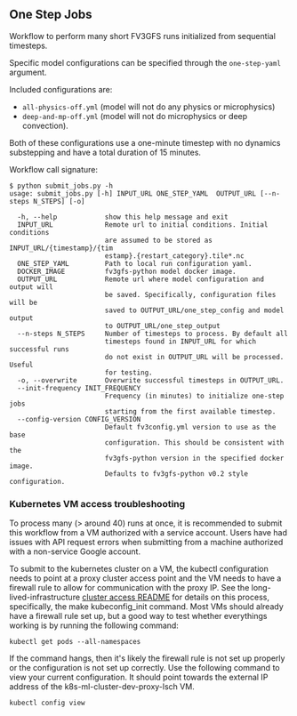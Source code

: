 ## One Step Jobs

Workflow to perform many short FV3GFS runs initialized from sequential timesteps.

Specific model configurations can be specified through the `one-step-yaml` argument.

Included configurations are:
- `all-physics-off.yml` (model will not do any physics or
microphysics)
- `deep-and-mp-off.yml` (model will not do microphysics or deep convection).

Both of these configurations use a one-minute timestep with no dynamics substepping and
have a total duration of 15 minutes.

Workflow call signature:
```
$ python submit_jobs.py -h
usage: submit_jobs.py [-h] INPUT_URL ONE_STEP_YAML  OUTPUT_URL [--n-steps N_STEPS] [-o]

  -h, --help            show this help message and exit
  INPUT_URL             Remote url to initial conditions. Initial conditions
                        are assumed to be stored as INPUT_URL/{timestamp}/{tim
                        estamp}.{restart_category}.tile*.nc
  ONE_STEP_YAML         Path to local run configuration yaml.
  DOCKER_IMAGE          fv3gfs-python model docker image.
  OUTPUT_URL            Remote url where model configuration and output will
                        be saved. Specifically, configuration files will be
                        saved to OUTPUT_URL/one_step_config and model output
                        to OUTPUT_URL/one_step_output
  --n-steps N_STEPS     Number of timesteps to process. By default all
                        timesteps found in INPUT_URL for which successful runs
                        do not exist in OUTPUT_URL will be processed. Useful
                        for testing.
  -o, --overwrite       Overwrite successful timesteps in OUTPUT_URL.
  --init-frequency INIT_FREQUENCY
                        Frequency (in minutes) to initialize one-step jobs
                        starting from the first available timestep.
  --config-version CONFIG_VERSION
                        Default fv3config.yml version to use as the base
                        configuration. This should be consistent with the
                        fv3gfs-python version in the specified docker image.
                        Defaults to fv3gfs-python v0.2 style configuration.
```


### Kubernetes VM access troubleshooting

To process many (> around 40) runs at once, it is recommended to submit this workflow
from a VM authorized with a service account. Users have had issues with API request errors
when submitting from a machine authorized with a non-service Google account.

To submit to the kubernetes cluster on a VM, the kubectl configuration needs to point at a 
proxy cluster access point and the VM needs to have a firewall rule to allow for communication 
with the proxy IP. See the long-lived-infrastructure [cluster access README](https://github.com/VulcanClimateModeling/long-lived-infrastructure#vm-access-setup) 
for details on this process, specifically, the make kubeconfig_init command. Most VMs should 
already have a firewall rule set up, but a good way to test whether everythings working is 
by running the following command:

```
kubectl get pods --all-namespaces
```

If the command hangs, then it's likely the firewall rule is not set up properly or the configuration is not set up correctly.
Use the following command to view your current configuration. It should point towards the external IP address of the k8s-ml-cluster-dev-proxy-lsch VM.

```
kubectl config view
```
